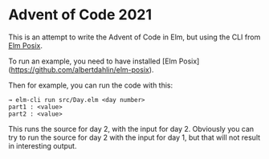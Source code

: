 # Advent of Code 2021

This is an attempt to write the Advent of Code in Elm, but using the CLI from [Elm Posix](https://github.com/albertdahlin/elm-posix).

To run an example, you need to have installed [Elm Posix] (https://github.com/albertdahlin/elm-posix).


Then for example, you can run the code with this:

```
→ elm-cli run src/Day.elm <day number>
part1 : <value>
part2 : <value>
```

This runs the source for day 2, with the input for day 2. Obviously you can try to run the source for day 2 with the input for day 1, but that will not result in interesting output.

